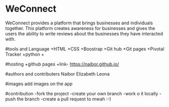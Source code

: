 # WeConnect

WeConnect provides a platform that brings businesses and individuals together. This platform creates awareness for businesses and gives the users the ability to write reviews about the businesses they have interacted with.

 #tools and Language
+HTML
+CSS
+Boostrap
+Git hub
+Git pages
+Pivotal Tracker
+python
+

 #hosting
+github pages
+link-  https://naibor.github.io/

 #authors and contributers
Naibor Elizabeth Leona

 #images
add images on the app

 #contribution
-fork the project
-create your own branch
-work o it locally
-push the branch
-create a pull request to mwah
:-)
